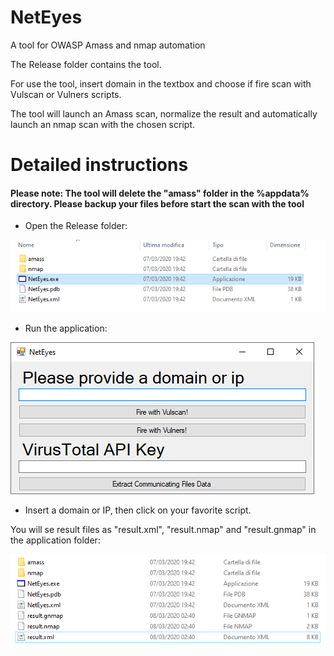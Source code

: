 # NetEyes
A tool for OWASP Amass and nmap automation

The Release folder contains the tool.

For use the tool, insert domain in the textbox and choose if fire scan with Vulscan or Vulners scripts.

The tool will launch an Amass scan, normalize the result and automatically launch an nmap scan with the chosen script.

# Detailed instructions

#### Please note: The tool will delete the "amass" folder in the %appdata% directory. Please backup your files before start the scan with the tool

- Open the Release folder:

![Release Folder](https://raw.githubusercontent.com/randomtable/NetEyes/master/Images/1.png)

- Run the application:

![Application](https://raw.githubusercontent.com/randomtable/NetEyes/master/Images/4.png)

- Insert a domain or IP, then click on your favorite script.

You will se result files as "result.xml", "result.nmap" and "result.gnmap" in the application folder:

![Result](https://raw.githubusercontent.com/randomtable/NetEyes/master/Images/3.png)
